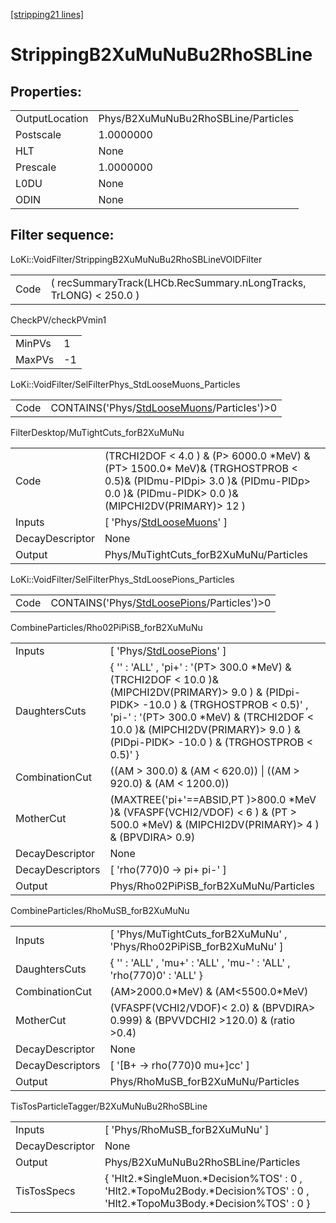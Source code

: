 [[stripping21 lines]](./stripping21-index)

# StrippingB2XuMuNuBu2RhoSBLine

## Properties:

|                |                                     |
|----------------|-------------------------------------|
| OutputLocation | Phys/B2XuMuNuBu2RhoSBLine/Particles |
| Postscale      | 1.0000000                           |
| HLT            | None                                |
| Prescale       | 1.0000000                           |
| L0DU           | None                                |
| ODIN           | None                                |

## Filter sequence:

LoKi::VoidFilter/StrippingB2XuMuNuBu2RhoSBLineVOIDFilter

|      |                                                                   |
|------|-------------------------------------------------------------------|
| Code | ( recSummaryTrack(LHCb.RecSummary.nLongTracks, TrLONG) \< 250.0 ) |

CheckPV/checkPVmin1

|        |     |
|--------|-----|
| MinPVs | 1   |
| MaxPVs | -1  |

LoKi::VoidFilter/SelFilterPhys_StdLooseMuons_Particles

|      |                                                                                            |
|------|--------------------------------------------------------------------------------------------|
| Code | CONTAINS('Phys/[StdLooseMuons](./stripping21-commonparticles-stdloosemuons)/Particles')\>0 |

FilterDesktop/MuTightCuts_forB2XuMuNu

|                 |                                                                                                                                                                                  |
|-----------------|----------------------------------------------------------------------------------------------------------------------------------------------------------------------------------|
| Code            | (TRCHI2DOF \< 4.0 ) & (P\> 6000.0 \*MeV) & (PT\> 1500.0\* MeV)& (TRGHOSTPROB \< 0.5)& (PIDmu-PIDpi\> 3.0 )& (PIDmu-PIDp\> 0.0 )& (PIDmu-PIDK\> 0.0 )& (MIPCHI2DV(PRIMARY)\> 12 ) |
| Inputs          | [ 'Phys/[StdLooseMuons](./stripping21-commonparticles-stdloosemuons)' ]                                                                                                        |
| DecayDescriptor | None                                                                                                                                                                             |
| Output          | Phys/MuTightCuts_forB2XuMuNu/Particles                                                                                                                                           |

LoKi::VoidFilter/SelFilterPhys_StdLoosePions_Particles

|      |                                                                                            |
|------|--------------------------------------------------------------------------------------------|
| Code | CONTAINS('Phys/[StdLoosePions](./stripping21-commonparticles-stdloosepions)/Particles')\>0 |

CombineParticles/Rho02PiPiSB_forB2XuMuNu

|                  |                                                                                                                                                                                                                                                                                    |
|------------------|------------------------------------------------------------------------------------------------------------------------------------------------------------------------------------------------------------------------------------------------------------------------------------|
| Inputs           | [ 'Phys/[StdLoosePions](./stripping21-commonparticles-stdloosepions)' ]                                                                                                                                                                                                          |
| DaughtersCuts    | { '' : 'ALL' , 'pi+' : '(PT\> 300.0 \*MeV) & (TRCHI2DOF \< 10.0 )& (MIPCHI2DV(PRIMARY)\> 9.0 ) & (PIDpi-PIDK\> -10.0 ) & (TRGHOSTPROB \< 0.5)' , 'pi-' : '(PT\> 300.0 \*MeV) & (TRCHI2DOF \< 10.0 )& (MIPCHI2DV(PRIMARY)\> 9.0 ) & (PIDpi-PIDK\> -10.0 ) & (TRGHOSTPROB \< 0.5)' } |
| CombinationCut   | ((AM \> 300.0) & (AM \< 620.0)) \| ((AM \> 920.0) & (AM \< 1200.0))                                                                                                                                                                                                                |
| MotherCut        | (MAXTREE('pi+'==ABSID,PT )\>800.0 \*MeV )& (VFASPF(VCHI2/VDOF) \< 6 ) & (PT \> 500.0 \*MeV) & (MIPCHI2DV(PRIMARY)\> 4 ) & (BPVDIRA\> 0.9)                                                                                                                                          |
| DecayDescriptor  | None                                                                                                                                                                                                                                                                               |
| DecayDescriptors | [ 'rho(770)0 -\> pi+ pi-' ]                                                                                                                                                                                                                                                      |
| Output           | Phys/Rho02PiPiSB_forB2XuMuNu/Particles                                                                                                                                                                                                                                             |

CombineParticles/RhoMuSB_forB2XuMuNu

|                  |                                                                                      |
|------------------|--------------------------------------------------------------------------------------|
| Inputs           | [ 'Phys/MuTightCuts_forB2XuMuNu' , 'Phys/Rho02PiPiSB_forB2XuMuNu' ]                |
| DaughtersCuts    | { '' : 'ALL' , 'mu+' : 'ALL' , 'mu-' : 'ALL' , 'rho(770)0' : 'ALL' }                 |
| CombinationCut   | (AM\>2000.0\*MeV) & (AM\<5500.0\*MeV)                                                |
| MotherCut        | (VFASPF(VCHI2/VDOF)\< 2.0) & (BPVDIRA\> 0.999) & (BPVVDCHI2 \>120.0) & (ratio \>0.4) |
| DecayDescriptor  | None                                                                                 |
| DecayDescriptors | [ '[B+ -\> rho(770)0 mu+]cc' ]                                                   |
| Output           | Phys/RhoMuSB_forB2XuMuNu/Particles                                                   |

TisTosParticleTagger/B2XuMuNuBu2RhoSBLine

|                 |                                                                                                                                |
|-----------------|--------------------------------------------------------------------------------------------------------------------------------|
| Inputs          | [ 'Phys/RhoMuSB_forB2XuMuNu' ]                                                                                               |
| DecayDescriptor | None                                                                                                                           |
| Output          | Phys/B2XuMuNuBu2RhoSBLine/Particles                                                                                            |
| TisTosSpecs     | { 'Hlt2.\*SingleMuon.\*Decision%TOS' : 0 , 'Hlt2.\*TopoMu2Body.\*Decision%TOS' : 0 , 'Hlt2.\*TopoMu3Body.\*Decision%TOS' : 0 } |
